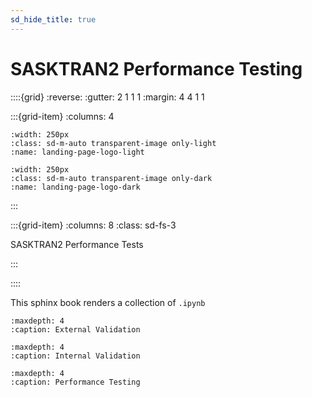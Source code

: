 ```yaml
---
sd_hide_title: true
---
```


# SASKTRAN2 Performance Testing

::::{grid}
:reverse:
:gutter: 2 1 1 1
:margin: 4 4 1 1

:::{grid-item}
:columns: 4

```{image} ./_static/sasktran-dark.svg
:width: 250px
:class: sd-m-auto transparent-image only-light
:name: landing-page-logo-light
```

```{image} ./_static/sasktran-light.svg
:width: 250px
:class: sd-m-auto transparent-image only-dark
:name: landing-page-logo-dark
```
:::

:::{grid-item}
:columns: 8
:class: sd-fs-3

SASKTRAN2 Performance Tests

:::

::::

This sphinx book renders a collection of `.ipynb`

```{toctree}
:maxdepth: 4
:caption: External Validation

```

```{toctree}
:maxdepth: 4
:caption: Internal Validation

```


```{toctree}
:maxdepth: 4
:caption: Performance Testing

```
